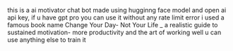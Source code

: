 this is a ai motivator chat bot made using hugginng face model and open ai api key, if u have gpt pro you can use it without any rate limit error i used a famous book name Change Your Day- Not Your Life _ a realistic guide to sustained motivation- more productivity and the art of working well u can use anything else to train it

